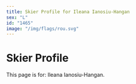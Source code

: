 ```yaml
---
title: Skier Profile for Ileana Ianosiu-Hangan
sex: "L"
id: "1465"
image: "/img/flags/rou.svg" 
---
```


# Skier Profile

This page is for: Ileana Ianosiu-Hangan.
    